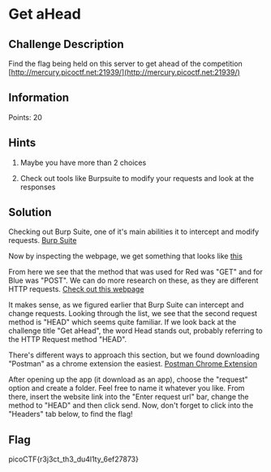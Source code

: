 # Get aHead

## Challenge Description

Find the flag being held on this server to get ahead of the competition [http://mercury.picoctf.net:21939/](http://mercury.picoctf.net:21939/)

## Information

Points: 20

## Hints

1. Maybe you have more than 2 choices

2. Check out tools like Burpsuite to modify your requests and look at the responses

## Solution

Checking out Burp Suite, one of it's main abilities it to intercept and modify requests. [Burp Suite](https://www.sciencedirect.com/topics/computer-science/burp-suite)

Now by inspecting the webpage, we get something that looks like [this](./page.html)

From here we see that the method that was used for Red was "GET" and for Blue was "POST". We can do more research on these, as they are different HTTP requests. [Check out this webpage](https://developer.mozilla.org/en-US/docs/Web/HTTP/Methods)

It makes sense, as we figured earlier that Burp Suite can intercept and change requests. Looking through the list, we see that the second request method is "HEAD" which seems quite familiar. If we look back at the challenge title "Get aHead", the word Head stands out, probably referring to the HTTP Request method "HEAD".

There's different ways to approach this section, but we found downloading "Postman" as a chrome extension the easiest. [Postman Chrome Extension](https://chrome.google.com/webstore/detail/postman/fhbjgbiflinjbdggehcddcbncdddomop?hl=en)

After opening up the app (it download as an app), choose the "request" option and create a folder. Feel free to name it whatever you like. From there, insert the website link into the "Enter request url" bar, change the method to "HEAD" and then click send. Now, don't forget to click into the "Headers" tab below, to find the flag!

## Flag

picoCTF{r3j3ct_th3_du4l1ty_6ef27873}

